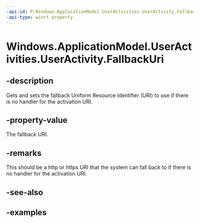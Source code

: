 ```yaml
---
-api-id: P:Windows.ApplicationModel.UserActivities.UserActivity.FallbackUri
-api-type: winrt property
---
```


<!-- Property syntax.
public Uri FallbackUri { get;  set; }
-->

# Windows.ApplicationModel.UserActivities.UserActivity.FallbackUri

## -description

Gets and sets the fallback Uniform Resource Identifier (URI) to use if there is no handler for the activation URI.

## -property-value

The fallback URI.

## -remarks

This should be a http or https URI that the system can fall back to if there is no handler for the activation URI.

## -see-also

## -examples
